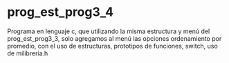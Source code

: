 # prog_est_prog3_4
Programa en lenguaje c, que utilizando la misma estructura y menú del prog_est_prog3_3, solo agregamos al menú las opciones  ordenamiento por promedio, con el uso de estructuras, prototipos de funciones, switch, uso de milibreria.h
